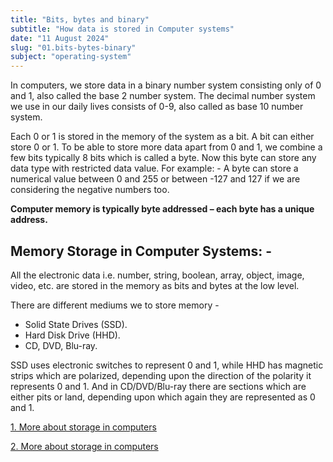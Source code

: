 ```yaml
---
title: "Bits, bytes and binary"
subtitle: "How data is stored in Computer systems"
date: "11 August 2024"
slug: "01.bits-bytes-binary"
subject: "operating-system"
---
```


In computers, we store data in a binary number system consisting only of 0 and 1, also called the base 2 number system. The decimal number system we use in our daily lives consists of 0-9, also called as base 10 number system.

Each 0 or 1 is stored in the memory of the system as a bit. A bit can either store 0 or 1. To be able to store more data apart from 0 and 1, we combine a few bits typically 8 bits which is called a byte. Now this byte can store any data type with restricted data value. For example: - A byte can store a numerical value between 0 and 255 or between -127 and 127 if we are considering the negative numbers too.

**Computer memory is typically byte addressed – each byte has a unique address.**

## Memory Storage in Computer Systems: -

All the electronic data i.e. number, string, boolean, array, object, image, video, etc. are stored in the memory as bits and bytes at the low level.

There are different mediums we to store memory -

- Solid State Drives (SSD).
- Hard Disk Drive (HHD).
- CD, DVD, Blu-ray.

SSD uses electronic switches to represent 0 and 1, while HHD has magnetic strips which are polarized, depending upon the direction of the polarity it represents 0 and 1. And in CD/DVD/Blu-ray there are sections which are either pits or land, depending upon which again they are represented as 0 and 1.

[1. More about storage in computers](https://statmath.wu.ac.at/courses/data-analysis/itdtHTML/node55.html)

[2. More about storage in computers](http://www.gitta.info/DataCompress/en/html/CompIntro_learningObject1.html)
